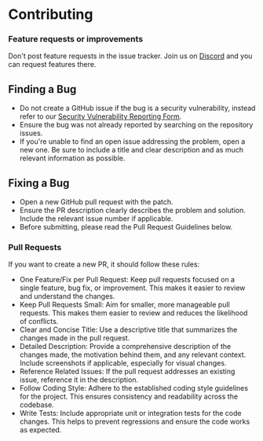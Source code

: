 # Contributing

### Feature requests or improvements

Don't post feature requests in the issue tracker. Join us on [Discord](https://discord.gg/zZV3sQcwzH) and you can request features there.

## Finding a Bug

- Do not create a GitHub issue if the bug is a security vulnerability, instead refer to our [Security Vulnerability Reporting Form](https://forms.gle/ZVefbwJP6zqQeGf28).
- Ensure the bug was not already reported by searching on the repository issues.
- If you're unable to find an open issue addressing the problem, open a new one. Be sure to include a title and clear description and as much relevant information as possible.

## Fixing a Bug

- Open a new GitHub pull request with the patch.
- Ensure the PR description clearly describes the problem and solution. Include the relevant issue number if applicable.
- Before submitting, please read the Pull Request Guidelines below.

### Pull Requests

If you want to create a new PR, it should follow these rules:

- One Feature/Fix per Pull Request: Keep pull requests focused on a single feature, bug fix, or improvement. This makes it easier to review and understand the changes.
- Keep Pull Requests Small: Aim for smaller, more manageable pull requests. This makes them easier to review and reduces the likelihood of conflicts.
- Clear and Concise Title: Use a descriptive title that summarizes the changes made in the pull request.
- Detailed Description: Provide a comprehensive description of the changes made, the motivation behind them, and any relevant context. Include screenshots if applicable, especially for visual changes.
- Reference Related Issues: If the pull request addresses an existing issue, reference it in the description.
- Follow Coding Style: Adhere to the established coding style guidelines for the project. This ensures consistency and readability across the codebase.
- Write Tests: Include appropriate unit or integration tests for the code changes. This helps to prevent regressions and ensure the code works as expected.

